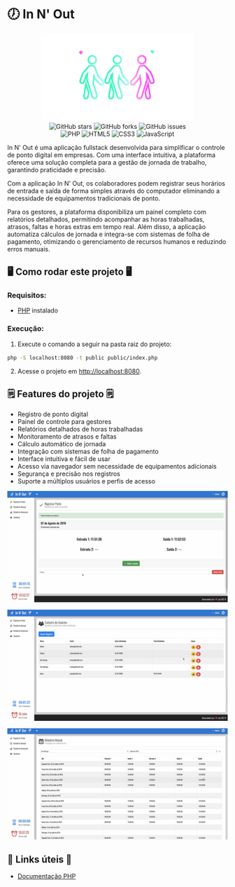 # 🕖 In N' Out

<div align="center">
<img src="https://github.com/portfolio-projetos-dev/innout/raw/main/.gitassets/capa.png" width="350" />

<div data-badges>
    <img src="https://img.shields.io/github/stars/portfolio-projetos-dev/innout?style=for-the-badge" alt="GitHub stars" />
    <img src="https://img.shields.io/github/forks/portfolio-projetos-dev/innout?style=for-the-badge" alt="GitHub forks" />
    <img src="https://img.shields.io/github/issues/portfolio-projetos-dev/innout?style=for-the-badge" alt="GitHub issues" />
</div>

<div data-badges>
    <img src="https://img.shields.io/badge/PHP-777BB4?style=for-the-badge&logo=php&logoColor=white" alt="PHP" />
    <img src="https://img.shields.io/badge/HTML5-E34F26?style=for-the-badge&logo=html5&logoColor=white" alt="HTML5" />
    <img src="https://img.shields.io/badge/CSS3-1572B6?style=for-the-badge&logo=css3&logoColor=white" alt="CSS3" />
    <img src="https://img.shields.io/badge/JavaScript-F7DF1E?style=for-the-badge&logo=javascript&logoColor=black" alt="JavaScript" />
</div>
</div>

In N' Out é uma aplicação fullstack desenvolvida para simplificar o controle de ponto digital em empresas. Com uma interface intuitiva, a plataforma oferece uma solução completa para a gestão de jornada de trabalho, garantindo praticidade e precisão.

Com a aplicação In N' Out, os colaboradores podem registrar seus horários de entrada e saída de forma simples através do computador eliminando a necessidade de equipamentos tradicionais de ponto.

Para os gestores, a plataforma disponibiliza um painel completo com relatórios detalhados, permitindo acompanhar as horas trabalhadas, atrasos, faltas e horas extras em tempo real. Além disso, a aplicação automatiza cálculos de jornada e integra-se com sistemas de folha de pagamento, otimizando o gerenciamento de recursos humanos e reduzindo erros manuais.

## 🖥️ Como rodar este projeto 🖥️

### Requisitos:

- [PHP](https://www.php.net/) instalado

### Execução:

1. Execute o comando a seguir na pasta raiz do projeto:

```sh
php -S localhost:8080 -t public public/index.php
```

2. Acesse o projeto em [http://localhost:8080](http://localhost:8080).

## 🗒️ Features do projeto 🗒️

- Registro de ponto digital
- Painel de controle para gestores
- Relatórios detalhados de horas trabalhadas
- Monitoramento de atrasos e faltas
- Cálculo automático de jornada
- Integração com sistemas de folha de pagamento
- Interface intuitiva e fácil de usar
- Acesso via navegador sem necessidade de equipamentos adicionais
- Segurança e precisão nos registros
- Suporte a múltiplos usuários e perfis de acesso

![](https://github.com/portfolio-projetos-dev/innout/raw/main/.gitassets/1.png)

![](https://github.com/portfolio-projetos-dev/innout/raw/main/.gitassets/2.png)

![](https://github.com/portfolio-projetos-dev/innout/raw/main/.gitassets/3.png)

## 💎 Links úteis 💎

- [Documentação PHP](https://www.php.net/docs.php)
